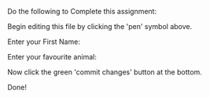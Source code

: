 Do the following to Complete this assignment:

Begin editing this file by clicking the 'pen' symbol above.

Enter your First Name:

Enter your favourite animal:

Now click the green 'commit changes' button at the bottom.

Done!
